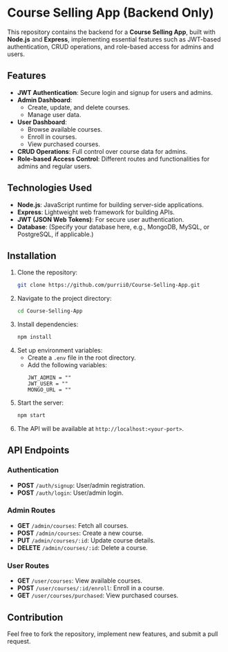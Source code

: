 # Course Selling App (Backend Only)

This repository contains the backend for a **Course Selling App**, built with **Node.js** and **Express**, implementing essential features such as JWT-based authentication, CRUD operations, and role-based access for admins and users.

## Features

- **JWT Authentication**: Secure login and signup for users and admins.
- **Admin Dashboard**:
  - Create, update, and delete courses.
  - Manage user data.
- **User Dashboard**:
  - Browse available courses.
  - Enroll in courses.
  - View purchased courses.
- **CRUD Operations**: Full control over course data for admins.
- **Role-based Access Control**: Different routes and functionalities for admins and regular users.

## Technologies Used

- **Node.js**: JavaScript runtime for building server-side applications.
- **Express**: Lightweight web framework for building APIs.
- **JWT (JSON Web Tokens)**: For secure user authentication.
- **Database**: (Specify your database here, e.g., MongoDB, MySQL, or PostgreSQL, if applicable.)

## Installation

1. Clone the repository:
   ```bash
   git clone https://github.com/purrii0/Course-Selling-App.git
   ```
2. Navigate to the project directory:
   ```bash
   cd Course-Selling-App
   ```
3. Install dependencies:
   ```bash
   npm install
   ```
4. Set up environment variables:
   - Create a `.env` file in the root directory.
   - Add the following variables:
     ```
     JWT_ADMIN = ""
     JWT_USER = ""
     MONGO_URL = ""
     ```
5. Start the server:
   ```bash
   npm start
   ```
6. The API will be available at `http://localhost:<your-port>`.

## API Endpoints

### Authentication

- **POST** `/auth/signup`: User/admin registration.
- **POST** `/auth/login`: User/admin login.

### Admin Routes

- **GET** `/admin/courses`: Fetch all courses.
- **POST** `/admin/courses`: Create a new course.
- **PUT** `/admin/courses/:id`: Update course details.
- **DELETE** `/admin/courses/:id`: Delete a course.

### User Routes

- **GET** `/user/courses`: View available courses.
- **POST** `/user/courses/:id/enroll`: Enroll in a course.
- **GET** `/user/courses/purchased`: View purchased courses.

## Contribution

Feel free to fork the repository, implement new features, and submit a pull request.
